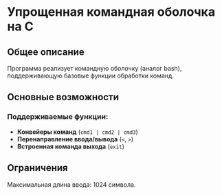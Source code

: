 # Упрощенная командная оболочка на C

## Общее описание
Программа реализует командную оболочку (аналог bash), поддерживающую базовые функции обработки команд.

## Основные возможности

###  Поддерживаемые функции:
- **Конвейеры команд** (`cmd1 | cmd2 | cmd3`)
- **Перенаправление ввода/вывода** (`<`, `>`)
- **Встроенная команда выхода** (`exit`)

## Ограничения
Максимальная длина ввода: 1024 символа.
